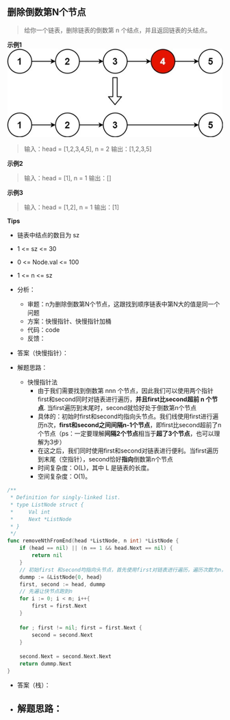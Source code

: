 ## 删除倒数第N个节点

> 给你一个链表，删除链表的倒数第 n 个结点，并且返回链表的头结点。

**示例1**
![delete-node](../img/link_remove_n.png)
> 输入：head = [1,2,3,4,5], n = 2
> 输出：[1,2,3,5]

**示例2**
> 输入：head = [1], n = 1
> 输出：[]

**示例3**
> 输入：head = [1,2], n = 1
> 输出：[1]

**Tips**
- 链表中结点的数目为 sz
- 1 <= sz <= 30
- 0 <= Node.val <= 100
- 1 <= n <= sz

- 分析：
	- 审题：n为删除倒数第N个节点，这跟找到顺序链表中第N大的值是同一个问题
	- 方案：快慢指针、快慢指针加桶
	- 代码：code
	- 反馈：


- 答案（快慢指针）：  
- 解题思路：
	- 快慢指针法
		- 由于我们需要找到倒数第 nnn 个节点，因此我们可以使用两个指针first和second同时对链表进行遍历，**并且first比second超前 n 个节点**. 当first遍历到末尾时，second就恰好处于倒数第n个节点
		- 具体的：初始时first和second均指向头节点。我们线使用first进行遍历n次，**first和second之间间隔n-1个节点**，即first比second超前了n个节点（ps：一定要理解**间隔2个节点**相当于**超了3个节点**，也可以理解为3步）
		- 在这之后，我们同时使用first和second对链表进行便利。当first遍历到末尾（空指针），second恰好**指向**倒数第n个节点
		- 时间复杂度：O(L)，其中 L 是链表的长度。
		- 空间复杂度：O(1)。
```go
/**
 * Definition for singly-linked list.
 * type ListNode struct {
 *     Val int
 *     Next *ListNode
 * }
 */
func removeNthFromEnd(head *ListNode, n int) *ListNode {
    if (head == nil) || (n == 1 && head.Next == nil) {
        return nil
    }
    // 初始first 和second均指向头节点，首先使用first对链表进行遍历，遍历次数为n，此时first和second之间间隔n-1个节点
    dummp := &ListNode{0, head}
    first, second := head, dummp
    // 先遍让快节点跑到n
    for i := 0; i < n; i++{
        first = first.Next
    }

    for ; first != nil; first = first.Next {
        second = second.Next
    }

    second.Next = second.Next.Next
    return dummp.Next
}
```

- 答案（栈）：
- 解题思路：
	- 



